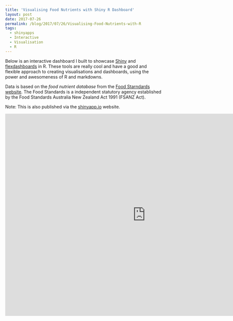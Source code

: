```yaml
---
title: 'Visualising Food Nutrients with Shiny R Dashboard'
layout: post
date: 2017-07-26
permalink: /blog/2017/07/26/Visualising-Food-Nutrients-with-R
tags:
  - shinyapps
  - Interactive
  - Visualisation
  - R
---
```


Below is an interactive dashboard I built to showcase [Shiny](http://www.shinyapps.io/) and [flexdashboards](http://rmarkdown.rstudio.com/flexdashboard/) in R. These tools are really cool and have a good and flexible approach to creating visualisations and dashboards, using the power and awesomeness of R and markdowns.

Data is based on the *food nutrient database* from the [Food Starndards website](http://www.foodstandards.gov.au/science/monitoringnutrients/ausnut/ausnutdatafiles/Pages/foodnutrient.aspx). The Food Standards is a independent statutory agency established by the Food Standards Australia New Zealand Act 1991 (FSANZ Act).

Note: This is also published via the [shinyapp.io](https://feliperego.shinyapps.io/visualising_food_nutrients_with_interactive_r_dashboard/) website.

<iframe src="https://feliperego.shinyapps.io/visualising_food_nutrients_with_interactive_r_dashboard/" style="border: none; width: 900px; height: 650px"></iframe>
